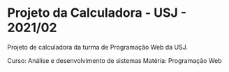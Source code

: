 # Projeto da Calculadora - USJ - 2021/02

Projeto de calculadora da turma de Programação Web da USJ.

Curso: Análise e desenvolvimento de sistemas
Matéria: Programação Web